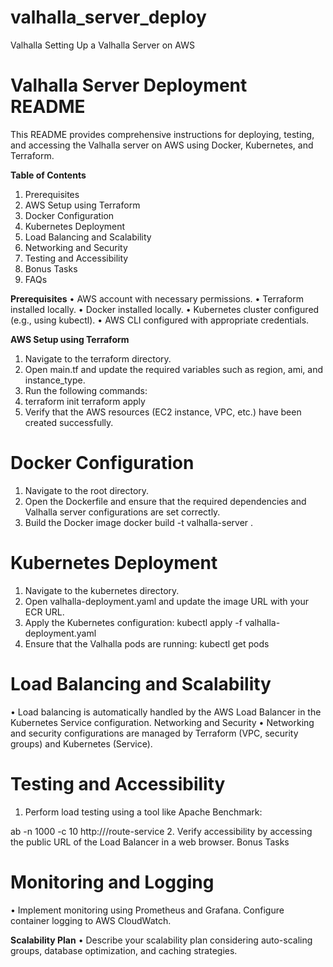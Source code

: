 # valhalla_server_deploy
Valhalla
Setting Up a Valhalla Server on AWS

# Valhalla Server Deployment README
This README provides comprehensive instructions for deploying, testing, and accessing the Valhalla server on AWS using Docker, Kubernetes, and Terraform.

**Table of Contents**
1.	Prerequisites
2.	AWS Setup using Terraform
3.	Docker Configuration
4.	Kubernetes Deployment
5.	Load Balancing and Scalability
6.	Networking and Security
7.	Testing and Accessibility
8.	Bonus Tasks
9.	FAQs
    
**Prerequisites**
•	AWS account with necessary permissions.
•	Terraform installed locally.
•	Docker installed locally.
•	Kubernetes cluster configured (e.g., using kubectl).
•	AWS CLI configured with appropriate credentials.

**AWS Setup using Terraform**
1.	Navigate to the terraform directory.
2.	Open main.tf and update the required variables such as region, ami, and instance_type.
3.	Run the following commands:
4.	terraform init
terraform apply
5.	Verify that the AWS resources (EC2 instance, VPC, etc.) have been created successfully.
   
# Docker Configuration
1.	Navigate to the root directory.
2.	Open the Dockerfile and ensure that the required dependencies and Valhalla server configurations are set correctly.
3.	Build the Docker image
docker build -t valhalla-server .

# Kubernetes Deployment
1.	Navigate to the kubernetes directory.
2.	Open valhalla-deployment.yaml and update the image URL with your ECR URL.
3.	Apply the Kubernetes configuration:
kubectl apply -f valhalla-deployment.yaml
4.	Ensure that the Valhalla pods are running:
kubectl get pods

# Load Balancing and Scalability
•	Load balancing is automatically handled by the AWS Load Balancer in the Kubernetes Service configuration.
Networking and Security
•	Networking and security configurations are managed by Terraform (VPC, security groups) and Kubernetes (Service).

# Testing and Accessibility
1.	Perform load testing using a tool like Apache Benchmark:

ab -n 1000 -c 10 http://<LoadBalancer-Public-DNS>/route-service
2.	Verify accessibility by accessing the public URL of the Load Balancer in a web browser.
Bonus Tasks

# Monitoring and Logging
•	Implement monitoring using Prometheus and Grafana. Configure container logging to AWS CloudWatch.

**Scalability Plan**
•	Describe your scalability plan considering auto-scaling groups, database optimization, and caching strategies.
